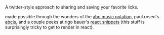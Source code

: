 A twitter-style approach to sharing and saving your favorite licks.

made possible through the wonders of the [abc music notation](https://abcnotation.com/), paul rosen's [abcjs](https://github.com/paulrosen/abcjs), and a couple peeks at rigo bauer's [react snippets](https://github.com/rigobauer/react-abcjs) (this stuff is surprisingly tricky to get to render in react).
